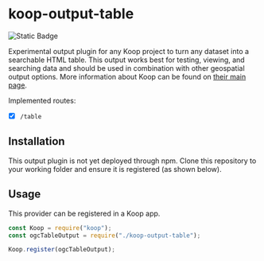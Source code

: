 # koop-output-table

![Static Badge](https://img.shields.io/badge/koop--output--table-v1.0.0-blue)

Experimental output plugin for any Koop project to turn any dataset into a searchable HTML table. This output works best for testing, viewing, and searching data and should be used in combination with other geospatial output options. More information about Koop can be found on [their main page](https://koopjs.github.io/).

Implemented routes:

- [x] `/table`

## Installation
This output plugin is not yet deployed through npm. Clone this repository to your working folder and ensure it is registered (as shown below).

## Usage
This provider can be registered in a Koop app.

```javascript
const Koop = require("koop");
const ogcTableOutput = require("./koop-output-table");

Koop.register(ogcTableOutput);
```